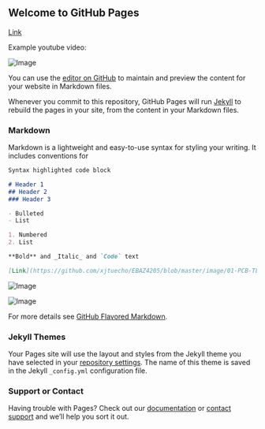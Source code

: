 ## Welcome to GitHub Pages

[Link](https://pirate-tony-island.github.io/X-Retro/)

Example youtube video:

![Image](https://www.youtube.com/embed/culr9oX8ncs)

You can use the [editor on GitHub](https://github.com/pirate-tony-island/X-Retro/edit/gh-pages/index.md) to maintain and preview the content for your website in Markdown files.

Whenever you commit to this repository, GitHub Pages will run [Jekyll](https://jekyllrb.com/) to rebuild the pages in your site, from the content in your Markdown files.

### Markdown

Markdown is a lightweight and easy-to-use syntax for styling your writing. It includes conventions for

```markdown
Syntax highlighted code block

# Header 1
## Header 2
### Header 3

- Bulleted
- List

1. Numbered
2. List

**Bold** and _Italic_ and `Code` text

[Link](https://github.com/xjtuecho/EBAZ4205/blob/master/image/01-PCB-TL.jpg) and ![Image](https://github.com/xjtuecho/EBAZ4205/blob/master/image/01-PCB-TL.jpg)
```

![Image](https://github.com/xjtuecho/EBAZ4205/blob/master/image/01-PCB-TL.jpg)

![Image](https://github.com/xjtuecho/EBAZ4205/blob/master/image/01-PCB-TL.jpg?raw=true)

For more details see [GitHub Flavored Markdown](https://guides.github.com/features/mastering-markdown/).

### Jekyll Themes

Your Pages site will use the layout and styles from the Jekyll theme you have selected in your [repository settings](https://github.com/pirate-tony-island/X-Retro/settings). The name of this theme is saved in the Jekyll `_config.yml` configuration file.

### Support or Contact

Having trouble with Pages? Check out our [documentation](https://docs.github.com/categories/github-pages-basics/) or [contact support](https://github.com/contact) and we’ll help you sort it out.
